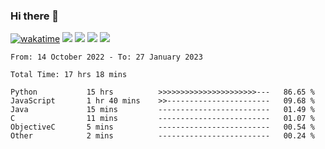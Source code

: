 ### Hi there 👋
[![wakatime](https://wakatime.com/badge/user/368879df-dc38-4b1a-86c4-8a2054a0e074.svg)](https://wakatime.com/@368879df-dc38-4b1a-86c4-8a2054a0e074)
<img src="https://img.shields.io/badge/Windows-0078D6?style=flat&logo=Windows&logoColor=white">
<img src="https://img.shields.io/badge/IntelliJ_IDEA-000000.svg?style=flat&logo=IntelliJ-IDEA&logoColor=white">
<img src="https://img.shields.io/badge/Visual_Studio_Code-007ACC?style=flat&logo=Visual-Studio-Code&logoColor=white">
<img src="https://img.shields.io/badge/Discord-5865F2?label=kano%233578&style=flat&logo=discord&logoColor=white">
<br>


<!--START_SECTION:waka-->

```text
From: 14 October 2022 - To: 27 January 2023

Total Time: 17 hrs 18 mins

Python           15 hrs          >>>>>>>>>>>>>>>>>>>>>>---   86.65 %
JavaScript       1 hr 40 mins    >>-----------------------   09.68 %
Java             15 mins         -------------------------   01.49 %
C                11 mins         -------------------------   01.07 %
ObjectiveC       5 mins          -------------------------   00.54 %
Other            2 mins          -------------------------   00.24 %
```

<!--END_SECTION:waka-->
